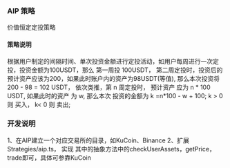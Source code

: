 ### AIP 策略
价值恒定定投策略


#### 策略说明
根据用户制定的间隔时间、单次投资金额进行定投活动，如用户每周进行一次定投，投资金额为100USDT，那么 第一周投 100USDT，
第二周定投时，投资后的预计资产应该为200，如果此时账户内的资产为98USDT(等值), 那么本次投资将 200 - 98 = 102 USDT，
依次类推，第 n 周定投时，  预计资产 应为 n * 100 USDT, 如果此时的资产 为 w, 那么本次 投资的金额为 k =n*100 - w + 100;
k > 0 则 买入， k< 0 则 卖出;


### 开发说明
1、在AIP建立一个对应交易所的目录，如KuCoin、Binance
2、扩展 Strategies/aip.ts， 实现 其中的抽象方法中的checkUserAssets，getPrice，trade即可，具体可参靠KuCoin
